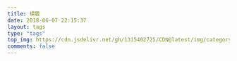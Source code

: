 ```yaml
---
title: 標籤
date: 2018-06-07 22:15:37
layout: tags
type: "tags"
top_img: https://cdn.jsdelivr.net/gh/1315402725/CDN@latest/img/category-bg.jpg
comments: false
---
```

